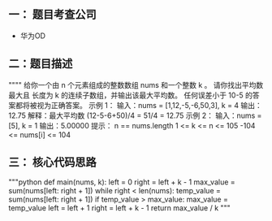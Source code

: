 ## 一： 题目考查公司
- 华为OD

## 二：题目描述
""""
给你一个由 n 个元素组成的整数数组 nums 和一个整数 k 。
请你找出平均数最大且 长度为 k 的连续子数组，并输出该最大平均数。
任何误差小于 10-5 的答案都将被视为正确答案。
示例 1：
输入：nums = [1,12,-5,-6,50,3], k = 4
输出：12.75
解释：最大平均数 (12-5-6+50)/4 = 51/4 = 12.75
示例 2：
输入：nums = [5], k = 1
输出：5.00000
提示：
n == nums.length
1 <= k <= n <= 105
-104 <= nums[i] <= 104

## 三： 核心代码思路
"""python
def main(nums, k):
    left = 0
    right = left + k - 1
    max_value = sum(nums[left: right + 1])
    while right < len(nums):
        temp_value = sum(nums[left: right + 1])
        if temp_value > max_value:
            max_value = temp_value
        left = left + 1
        right = left + k - 1
    return max_value / k
"""